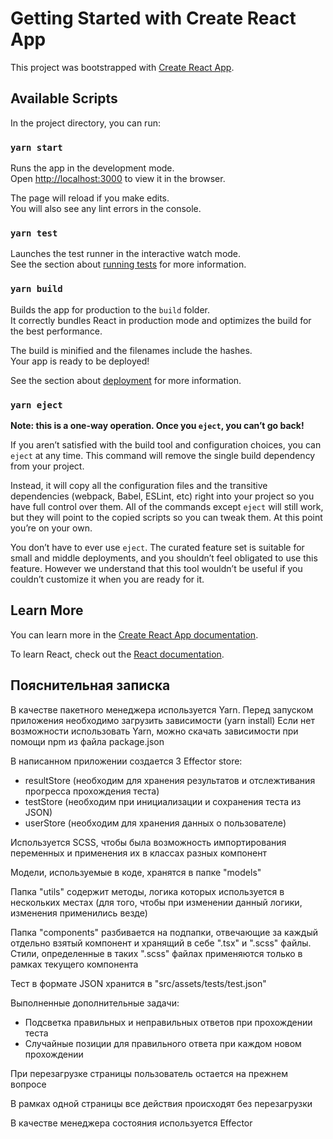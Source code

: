 # Getting Started with Create React App

This project was bootstrapped with [Create React App](https://github.com/facebook/create-react-app).

## Available Scripts

In the project directory, you can run:

### `yarn start`

Runs the app in the development mode.\
Open [http://localhost:3000](http://localhost:3000) to view it in the browser.

The page will reload if you make edits.\
You will also see any lint errors in the console.

### `yarn test`

Launches the test runner in the interactive watch mode.\
See the section about [running tests](https://facebook.github.io/create-react-app/docs/running-tests) for more information.

### `yarn build`

Builds the app for production to the `build` folder.\
It correctly bundles React in production mode and optimizes the build for the best performance.

The build is minified and the filenames include the hashes.\
Your app is ready to be deployed!

See the section about [deployment](https://facebook.github.io/create-react-app/docs/deployment) for more information.

### `yarn eject`

**Note: this is a one-way operation. Once you `eject`, you can’t go back!**

If you aren’t satisfied with the build tool and configuration choices, you can `eject` at any time. This command will remove the single build dependency from your project.

Instead, it will copy all the configuration files and the transitive dependencies (webpack, Babel, ESLint, etc) right into your project so you have full control over them. All of the commands except `eject` will still work, but they will point to the copied scripts so you can tweak them. At this point you’re on your own.

You don’t have to ever use `eject`. The curated feature set is suitable for small and middle deployments, and you shouldn’t feel obligated to use this feature. However we understand that this tool wouldn’t be useful if you couldn’t customize it when you are ready for it.

## Learn More

You can learn more in the [Create React App documentation](https://facebook.github.io/create-react-app/docs/getting-started).

To learn React, check out the [React documentation](https://reactjs.org/).

## Пояснительная записка

В качестве пакетного менеджера используется Yarn. Перед запуском приложения необходимо загрузить зависимости (yarn install) Если нет возможности использовать Yarn, можно скачать зависимости при помощи npm из файла package.json

В написанном приложении создается 3 Effector store:

-   resultStore (необходим для хранения результатов и отслежтивания прогресса прохождения теста)
-   testStore (необходим при инициализации и сохранения теста из JSON)
-   userStore (необходим для хранения данных о пользователе)

Используется SCSS, чтобы была возможность импортирования переменных и применения их в классах разных компонент

Модели, используемые в коде, хранятся в папке "models"

Папка "utils" содержит методы, логика которых используется в нескольких местах (для
того, чтобы при изменении данный логики, изменения применились везде)

Папка "components" разбивается на подпапки, отвечающие за каждый отдельно взятый компонент
и хранящий в себе ".tsx" и ".scss" файлы. Стили, определенные в таких ".scss" файлах
применяются только в рамках текущего компонента

Тест в формате JSON хранится в "src/assets/tests/test.json"

Выполненные дополнительные задачи:

-   Подсветка правильных и неправильных ответов при прохождении теста
-   Случайные позиции для правильного ответа при каждом новом прохождении

При перезагрузке страницы пользователь остается на прежнем вопросе

В рамках одной страницы все действия происходят без перезагрузки

В качестве менеджера состояния используется Effector
